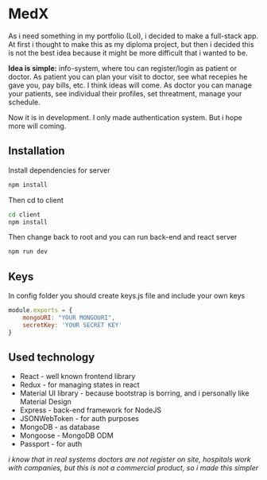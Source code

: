 # MedX
As i need something in my portfolio (Lol), i decided to make a full-stack app. At first i thought to make this as my diploma project, but then i decided this is not the best idea because it might be more difficult that i wanted to be.

**Idea is simple:** info-system, where tou can register/login as patient or doctor. As patient you can plan your visit to doctor, see what recepies he gave you, pay bills, etc. I think ideas will come. As doctor you can manage your patients, see individual their profiles, set threatment, manage your schedule.

Now it is in development. I only made authentication system. But i hope more will coming.

## Installation
Install dependencies for server
```bash
npm install
```
Then cd to client
```bash
cd client
npm install
```
Then change back to root
and you can run back-end and react server
```bash
npm run dev
```

## Keys
In config folder you should create keys.js file and include your own keys
```javascript
module.exports = {
    mongoURI: "YOUR MONGOURI",
    secretKey: 'YOUR SECRET KEY'
}
```

## Used technology
* React - well known frontend library
* Redux - for managing states in react
* Material UI library - because bootstrap is borring, and i personally like Material Design
* Express - back-end framework for NodeJS
* JSONWebToken - for auth purposes
* MongoDB - as database
* Mongoose - MongoDB ODM
* Passport - for auth

*i know that in real systems doctors are not register on site, hospitals work with companies, but this is not a commercial product, so i made this simpler*

